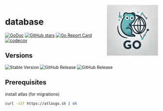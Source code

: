 <img align=right width="168" src="docs/gouef_logo.png">

# database


[![GoDoc](https://pkg.go.dev/badge/github.com/gouef/datatabase.svg)](https://pkg.go.dev/github.com/gouef/datatabase)
[![GitHub stars](https://img.shields.io/github/stars/gouef/datatabase?style=social)](https://github.com/gouef/datatabase/stargazers)
[![Go Report Card](https://goreportcard.com/badge/github.com/gouef/datatabase)](https://goreportcard.com/report/github.com/gouef/datatabase)
[![codecov](https://codecov.io/github/gouef/database/branch/main/graph/badge.svg?token=YUG8EMH6Q8)](https://codecov.io/github/gouef/database)

## Versions
![Stable Version](https://img.shields.io/github/v/release/gouef/database?label=Stable&labelColor=green)
![GitHub Release](https://img.shields.io/github/v/release/gouef/database?label=RC&include_prereleases&filter=*rc*&logoSize=diago)
![GitHub Release](https://img.shields.io/github/v/release/gouef/database?label=Beta&include_prereleases&filter=*beta*&logoSize=diago)


## Prerequisites
install atlas (for migrations)
```sh
curl -sSf https://atlasgo.sh | sh
```
